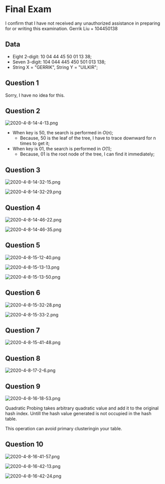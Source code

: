 # Final Exam

I confirm that I have not received any unauthorized assistance in preparing for or writing this examination. Gerrik Liu + 104450138

## Data

- Eight 2-digit: 10 04 44 45 50 01 13 38;
- Seven 3-digit: 104 044 445 450 501 013 138;
- String X = "GERRIK", String Y = "UILKIR";

## Question 1

Sorry, I have no idea for this.

## Question 2

![2020-4-8-14-4-13.png](https://garrik-default-imgs.oss-accelerate.aliyuncs.com/imgs/2020-4-8-14-4-13.png)

- When key is 50, the search is performed in $O(n)$;
  - Because, 50 is the leaf of the tree, I have to trace downward for n times to get it;
- When key is 01, the search is performed in $O(1)$;
  - Because, 01 is the root node of the tree, I can find it immediately;

## Question 3

![2020-4-8-14-32-15.png](https://garrik-default-imgs.oss-accelerate.aliyuncs.com/imgs/2020-4-8-14-32-15.png)

![2020-4-8-14-32-29.png](https://garrik-default-imgs.oss-accelerate.aliyuncs.com/imgs/2020-4-8-14-32-29.png)

## Question 4

![2020-4-8-14-46-22.png](https://garrik-default-imgs.oss-accelerate.aliyuncs.com/imgs/2020-4-8-14-46-22.png)

![2020-4-8-14-46-35.png](https://garrik-default-imgs.oss-accelerate.aliyuncs.com/imgs/2020-4-8-14-46-35.png)

## Question 5

![2020-4-8-15-12-40.png](https://garrik-default-imgs.oss-accelerate.aliyuncs.com/imgs/2020-4-8-15-12-40.png)

![2020-4-8-15-13-13.png](https://garrik-default-imgs.oss-accelerate.aliyuncs.com/imgs/2020-4-8-15-13-13.png)

![2020-4-8-15-13-50.png](https://garrik-default-imgs.oss-accelerate.aliyuncs.com/imgs/2020-4-8-15-13-50.png)

## Question 6

![2020-4-8-15-32-28.png](https://garrik-default-imgs.oss-accelerate.aliyuncs.com/imgs/2020-4-8-15-32-28.png)

![2020-4-8-15-33-2.png](https://garrik-default-imgs.oss-accelerate.aliyuncs.com/imgs/2020-4-8-15-33-2.png)

## Question 7

![2020-4-8-15-41-48.png](https://garrik-default-imgs.oss-accelerate.aliyuncs.com/imgs/2020-4-8-15-41-48.png)

## Question 8

![2020-4-8-17-2-6.png](https://garrik-default-imgs.oss-accelerate.aliyuncs.com/imgs/2020-4-8-17-2-6.png)

## Question 9

![2020-4-8-16-18-53.png](https://garrik-default-imgs.oss-accelerate.aliyuncs.com/imgs/2020-4-8-16-18-53.png)

Quadratic Probing takes arbitrary quadratic value and add it to the original hash index. Untill the hash value generated is not occupied in the hash table.

This operation can avoid primary clusteringin your table.

## Question 10

![2020-4-8-16-41-57.png](https://garrik-default-imgs.oss-accelerate.aliyuncs.com/imgs/2020-4-8-16-41-57.png)

![2020-4-8-16-42-13.png](https://garrik-default-imgs.oss-accelerate.aliyuncs.com/imgs/2020-4-8-16-42-13.png)

![2020-4-8-16-42-24.png](https://garrik-default-imgs.oss-accelerate.aliyuncs.com/imgs/2020-4-8-16-42-24.png)
